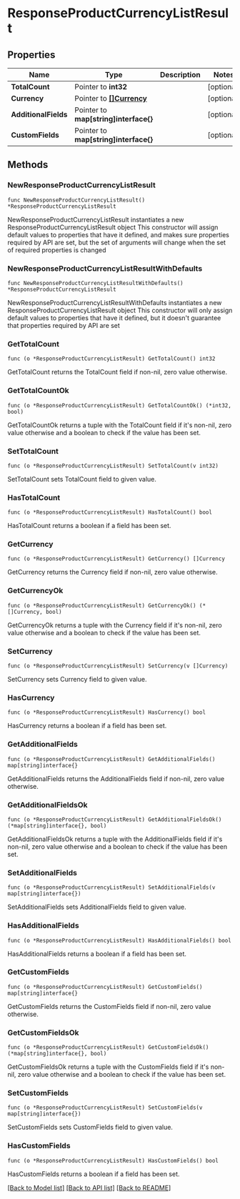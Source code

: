 # ResponseProductCurrencyListResult

## Properties

Name | Type | Description | Notes
------------ | ------------- | ------------- | -------------
**TotalCount** | Pointer to **int32** |  | [optional] 
**Currency** | Pointer to [**[]Currency**](Currency.md) |  | [optional] 
**AdditionalFields** | Pointer to **map[string]interface{}** |  | [optional] 
**CustomFields** | Pointer to **map[string]interface{}** |  | [optional] 

## Methods

### NewResponseProductCurrencyListResult

`func NewResponseProductCurrencyListResult() *ResponseProductCurrencyListResult`

NewResponseProductCurrencyListResult instantiates a new ResponseProductCurrencyListResult object
This constructor will assign default values to properties that have it defined,
and makes sure properties required by API are set, but the set of arguments
will change when the set of required properties is changed

### NewResponseProductCurrencyListResultWithDefaults

`func NewResponseProductCurrencyListResultWithDefaults() *ResponseProductCurrencyListResult`

NewResponseProductCurrencyListResultWithDefaults instantiates a new ResponseProductCurrencyListResult object
This constructor will only assign default values to properties that have it defined,
but it doesn't guarantee that properties required by API are set

### GetTotalCount

`func (o *ResponseProductCurrencyListResult) GetTotalCount() int32`

GetTotalCount returns the TotalCount field if non-nil, zero value otherwise.

### GetTotalCountOk

`func (o *ResponseProductCurrencyListResult) GetTotalCountOk() (*int32, bool)`

GetTotalCountOk returns a tuple with the TotalCount field if it's non-nil, zero value otherwise
and a boolean to check if the value has been set.

### SetTotalCount

`func (o *ResponseProductCurrencyListResult) SetTotalCount(v int32)`

SetTotalCount sets TotalCount field to given value.

### HasTotalCount

`func (o *ResponseProductCurrencyListResult) HasTotalCount() bool`

HasTotalCount returns a boolean if a field has been set.

### GetCurrency

`func (o *ResponseProductCurrencyListResult) GetCurrency() []Currency`

GetCurrency returns the Currency field if non-nil, zero value otherwise.

### GetCurrencyOk

`func (o *ResponseProductCurrencyListResult) GetCurrencyOk() (*[]Currency, bool)`

GetCurrencyOk returns a tuple with the Currency field if it's non-nil, zero value otherwise
and a boolean to check if the value has been set.

### SetCurrency

`func (o *ResponseProductCurrencyListResult) SetCurrency(v []Currency)`

SetCurrency sets Currency field to given value.

### HasCurrency

`func (o *ResponseProductCurrencyListResult) HasCurrency() bool`

HasCurrency returns a boolean if a field has been set.

### GetAdditionalFields

`func (o *ResponseProductCurrencyListResult) GetAdditionalFields() map[string]interface{}`

GetAdditionalFields returns the AdditionalFields field if non-nil, zero value otherwise.

### GetAdditionalFieldsOk

`func (o *ResponseProductCurrencyListResult) GetAdditionalFieldsOk() (*map[string]interface{}, bool)`

GetAdditionalFieldsOk returns a tuple with the AdditionalFields field if it's non-nil, zero value otherwise
and a boolean to check if the value has been set.

### SetAdditionalFields

`func (o *ResponseProductCurrencyListResult) SetAdditionalFields(v map[string]interface{})`

SetAdditionalFields sets AdditionalFields field to given value.

### HasAdditionalFields

`func (o *ResponseProductCurrencyListResult) HasAdditionalFields() bool`

HasAdditionalFields returns a boolean if a field has been set.

### GetCustomFields

`func (o *ResponseProductCurrencyListResult) GetCustomFields() map[string]interface{}`

GetCustomFields returns the CustomFields field if non-nil, zero value otherwise.

### GetCustomFieldsOk

`func (o *ResponseProductCurrencyListResult) GetCustomFieldsOk() (*map[string]interface{}, bool)`

GetCustomFieldsOk returns a tuple with the CustomFields field if it's non-nil, zero value otherwise
and a boolean to check if the value has been set.

### SetCustomFields

`func (o *ResponseProductCurrencyListResult) SetCustomFields(v map[string]interface{})`

SetCustomFields sets CustomFields field to given value.

### HasCustomFields

`func (o *ResponseProductCurrencyListResult) HasCustomFields() bool`

HasCustomFields returns a boolean if a field has been set.


[[Back to Model list]](../README.md#documentation-for-models) [[Back to API list]](../README.md#documentation-for-api-endpoints) [[Back to README]](../README.md)


